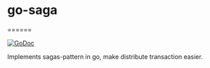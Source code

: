 # go-saga
======

[![GoDoc](https://godoc.org/github.com/lysu/go-saga?status.png)](https://godoc.org/github.com/lysu/go-saga)

Implements sagas-pattern in go, make distribute transaction easier.

